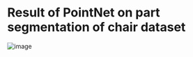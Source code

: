 # Result of PointNet on part segmentation of chair dataset
![image](https://github.com/tungyen/Pytorch_deepLearning/blob/master/PointNet/res.png)
